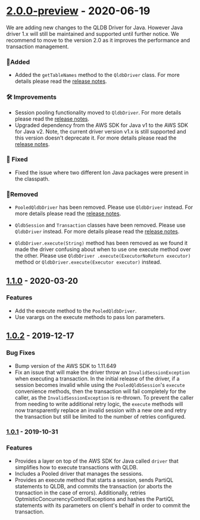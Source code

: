 # [2.0.0-preview](https://github.com/awslabs/amazon-qldb-driver-java/releases/tag/v2.0.0-rc.1) - 2020-06-19 

We are adding new changes to the QLDB Driver for Java. However Java driver 1.x will
still be maintained and supported until further notice. We recommend to move to the version
2.0 as it improves the performance and transaction management.

### :tada:Added 

* Added the `getTableNames` method to the `QldbDriver` class. For more details please
read the [release
notes](https://github.com/awslabs/amazon-qldb-driver-java/releases/tag/v2.0.0-rc.1).

### :hammer_and_wrench: Improvements

* Session pooling functionality moved to `QldbDriver`.  For more details please
read the [release
notes](https://github.com/awslabs/amazon-qldb-driver-java/releases/tag/v2.0.0-rc.1).
* Upgraded dependency from the AWS SDK for Java v1 to the AWS SDK for Java v2. Note,
the current driver version v1.x is still supported and this version doesn't
deprecate it. For more details please read the [release
notes](https://github.com/awslabs/amazon-qldb-driver-java/releases/tag/v2.0.0-rc.1).
 

### :bug: Fixed 
* Fixed the issue where two different Ion Java packages were present in the classpath.

### :rotating_light:Removed

* `PooledQldbDriver` has been removed. Please use `QldbDriver` instead. For more
details please read the [release
notes](https://github.com/awslabs/amazon-qldb-driver-java/releases/tag/v2.0.0-rc.1).

* `QldbSession` and `Transaction` classes have been removed.  Please use
`QldbDriver` instead. For more details please read the [release
notes](https://github.com/awslabs/amazon-qldb-driver-java/releases/tag/v2.0.0-rc.1).

* `QldbDriver.execute(String)` method has been removed as we found it made the 
driver confusing about when to use one execute method over the other. Please use `QldbDriver
.execute(ExecutorNoReturn executor)` method  or `QldbDriver.execute(Executor executor)` instead.

## [1.1.0](https://github.com/awslabs/amazon-qldb-driver-java/compare/v1.0.2...v1.1.0) - 2020-03-20 
### Features 
- Add the execute method to the `PooledQldbDriver`. 
- Use varargs on the execute methods to pass Ion parameters.

## [1.0.2](https://github.com/awslabs/amazon-qldb-driver-java/compare/v1.0.1...v1.0.2) - 2019-12-17 

### Bug Fixes 
- Bump version of the AWS SDK to 1.11.649 
- Fix an issue that will make the driver throw an `InvalidSessionException` when
executing a transaction. In the initial release of the driver, if a session
becomes invalid while using the `PooledQldbSession`'s `execute` convenience
methods, then the transaction will fail completely for the caller, as the
`InvalidSessionException` is re-thrown. To prevent the caller from needing to
write additional retry logic, the `execute` methods will now transparently
replace an invalid session with a new one and retry the transaction but still be
limited to the number of retries configured.

### [1.0.1](https://github.com/awslabs/amazon-qldb-driver-java/releases/tag/v1.0.1) - 2019-10-31 

### Features 
- Provides a layer on top of the AWS SDK for Java called `driver` that simplifies how to execute transactions with QLDB.
- Includes a Pooled driver that manages the sessions. 
- Provides an execute method that starts a session, sends PartiQL statements to QLDB, and commits the transaction 
(or aborts the transaction in the case of errors). Additionally,
retries OptmisticConcurrencyControlExceptions and hashes the PartiQL statements
with its parameters on client's behalf in order to commit the transaction.

